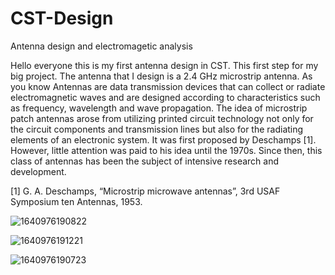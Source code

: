 # CST-Design
Antenna design and electromagetic analysis


Hello everyone this is my first antenna design in CST. This first step for my big project. The antenna that I design is a 2.4 GHz microstrip antenna. 
As you know Antennas are data transmission devices that can collect or radiate electromagnetic waves and are designed according to characteristics such as frequency, wavelength and wave propagation.
The idea of ​​microstrip patch antennas arose from utilizing printed circuit technology not only for the circuit components and transmission lines but also for the radiating elements of an electronic system.
It was first proposed by Deschamps [1]. However, little attention was paid to his idea until the 1970s. 
Since then, this class of antennas has been the subject of intensive research and development.

[1] G. A. Deschamps, “Microstrip microwave antennas”, 3rd USAF Symposium
ten Antennas, 1953.



![1640976190822](https://user-images.githubusercontent.com/93796314/197347499-cc2562e2-6a77-4cc1-b0ce-b441fe373e0c.jpg)


![1640976191221](https://user-images.githubusercontent.com/93796314/197347523-30ba4569-71c3-45e1-b1ab-76434af64c9b.jpg)


![1640976190723](https://user-images.githubusercontent.com/93796314/197347539-1ee51353-136a-4b69-8449-7ed7f2353c50.jpg)
